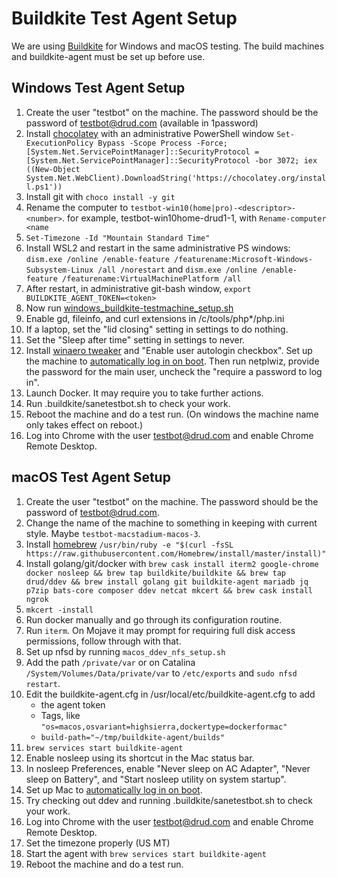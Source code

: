 # Buildkite Test Agent Setup

We are using [Buildkite](https://buildkite.com/drud) for Windows and macOS testing. The build machines and buildkite-agent must be set up before use.

## Windows Test Agent Setup

1. Create the user "testbot" on the machine. The password should be the password of testbot@drud.com (available in 1password)
2. Install [chocolatey](https://chocolatey.org/docs/installation) with an administrative PowerShell window `Set-ExecutionPolicy Bypass -Scope Process -Force; [System.Net.ServicePointManager]::SecurityProtocol = [System.Net.ServicePointManager]::SecurityProtocol -bor 3072; iex ((New-Object System.Net.WebClient).DownloadString('https://chocolatey.org/install.ps1'))`
3. Install git with `choco install -y git`
4. Rename the computer to `testbot-win10(home|pro)-<descriptor>-<number>`. for example, testbot-win10home-drud1-1, with `Rename-computer <name`
5. `Set-Timezone -Id "Mountain Standard Time"`
6. Install WSL2 and restart in the same administrative PS windows:  `dism.exe /online /enable-feature /featurename:Microsoft-Windows-Subsystem-Linux /all /norestart` and `dism.exe /online /enable-feature /featurename:VirtualMachinePlatform /all`
7. After restart, in administrative git-bash window, `export BUILDKITE_AGENT_TOKEN=<token>`
8. Now run [windows_buildkite-testmachine_setup.sh](scripts/windows_buildkite_setup.sh)
9. Enable gd, fileinfo, and curl extensions in /c/tools/php*/php.ini
10. If a laptop, set the "lid closing" setting in settings to do nothing.
11. Set the "Sleep after time" setting in settings to never.
12. Install [winaero tweaker](https://winaero.com/request.php?1796) and "Enable user autologin checkbox". Set up the machine to [automatically log in on boot](https://www.cnet.com/how-to/automatically-log-in-to-your-windows-10-pc/).  Then run netplwiz, provide the password for the main user, uncheck the "require a password to log in".
13. Launch Docker. It may require you to take further actions.
14. Run .buildkite/sanetestbot.sh to check your work.
15. Reboot the machine and do a test run. (On windows the machine name only takes effect on reboot.)
16. Log into Chrome with the user testbot@drud.com and enable Chrome Remote Desktop.

## macOS Test Agent Setup

1. Create the user "testbot" on the machine. The password should be the password of testbot@drud.com.
2. Change the name of the machine to something in keeping with current style. Maybe `testbot-macstadium-macos-3`.
3. Install [homebrew](https://brew.sh/) `/usr/bin/ruby -e "$(curl -fsSL https://raw.githubusercontent.com/Homebrew/install/master/install)"`
4. Install golang/git/docker with `brew cask install iterm2 google-chrome  docker nosleep && brew tap buildkite/buildkite && brew tap drud/ddev && brew install golang git buildkite-agent mariadb jq p7zip bats-core composer ddev netcat mkcert && brew cask install ngrok`
5. `mkcert -install`
6. Run docker manually and go through its configuration routine.
7. Run `iterm`. On Mojave it may prompt for requiring full disk access permissions, follow through with that.
8. Set up nfsd by running `macos_ddev_nfs_setup.sh`
9. Add the path `/private/var` or on Catalina `/System/Volumes/Data/private/var` to `/etc/exports` and `sudo nfsd restart`.
10. Edit the buildkite-agent.cfg in /usr/local/etc/buildkite-agent.cfg to add
    * the agent token
    * Tags, like `"os=macos,osvariant=highsierra,dockertype=dockerformac"`
    * `build-path="~/tmp/buildkite-agent/builds"`
11. `brew services start buildkite-agent`
12. Enable nosleep using its shortcut in the Mac status bar.
13. In nosleep Preferences, enable "Never sleep on AC Adapter", "Never sleep on Battery", and "Start nosleep utility on system startup".
14. Set up Mac to [automatically log in on boot](https://support.apple.com/en-us/HT201476).
15. Try checking out ddev and running .buildkite/sanetestbot.sh to check your work.
16. Log into Chrome with the user testbot@drud.com and enable Chrome Remote Desktop.
17. Set the timezone properly (US MT)
18. Start the agent with `brew services start buildkite-agent`
19. Reboot the machine and do a test run.
